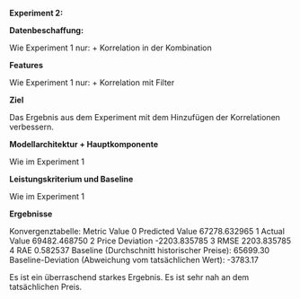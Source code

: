 **Experiment 2:**

**Datenbeschaffung:**

Wie Experiment 1 nur: + Korrelation in der Kombination

**Features**

Wie Experiment 1 nur: + Korrelation mit Filter 

**Ziel**

Das Ergebnis aus dem Experiment mit dem Hinzufügen der Korrelationen verbessern.

**Modellarchitektur + Hauptkomponente**

Wie im Experiment 1

**Leistungskriterium und Baseline**

Wie im Experiment 1

**Ergebnisse**

Konvergenztabelle:
            Metric         Value
0  Predicted Value  67278.632965
1     Actual Value  69482.468750
2  Price Deviation  -2203.835785
3             RMSE   2203.835785
4              RAE      0.582537
Baseline (Durchschnitt historischer Preise): 65699.30
Baseline-Deviation (Abweichung vom tatsächlichen Wert): -3783.17

Es ist ein überraschend starkes Ergebnis. Es ist sehr nah an dem tatsächlichen Preis.

